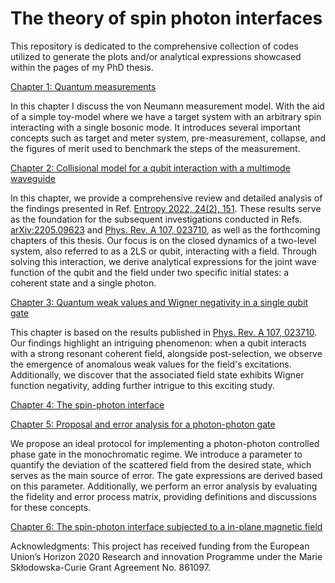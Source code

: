 # The theory of spin photon interfaces

This repository is dedicated to the comprehensive collection of codes utilized to generate the plots and/or analytical expressions showcased within the pages of my PhD thesis.


[Chapter 1: Quantum measurements](Chapter1)

In this chapter I discuss the von Neumann measurement model. With the aid of a simple toy-model where we have a target system with an arbitrary spin interacting with a single bosonic mode. It introduces several important concepts such as target and meter system, pre-measurement, collapse, and the figures of merit used to benchmark the steps of the measurement.

[Chapter 2: Collisional model for a qubit interaction with a multimode waveguide](Chapter2)

In this chapter, we provide a comprehensive review and detailed analysis of the findings presented in Ref. [Entropy 2022, 24(2), 151](https://www.mdpi.com/1099-4300/24/2/151). These results serve as the foundation for the subsequent investigations conducted in Refs. [arXiv:2205.09623](https://arxiv.org/abs/2205.09623) and [Phys. Rev. A 107, 023710](https://journals.aps.org/pra/abstract/10.1103/PhysRevA.107.023710), as well as the forthcoming chapters of this thesis. Our focus is on the closed dynamics of a two-level system, also referred to as a 2LS or qubit, interacting with a field. Through solving this interaction, we derive analytical expressions for the joint wave function of the qubit and the field under two specific initial states: a coherent state and a single photon.

[Chapter 3: Quantum weak values and Wigner negativity in a single qubit gate](Chapter3)

This chapter is based on the results published in [Phys. Rev. A 107, 023710](https://journals.aps.org/pra/abstract/10.1103/PhysRevA.107.023710). Our findings highlight an intriguing phenomenon: when a qubit interacts with a strong resonant coherent field, alongside post-selection, we observe the emergence of anomalous weak values for the field's excitations. Additionally, we discover that the associated field state exhibits Wigner function negativity, adding further intrigue to this exciting study.

[Chapter 4: The spin-photon interface](Chapter4)



[Chapter 5: Proposal and error analysis for a photon-photon gate](Chapter5)

We propose an ideal protocol for implementing a photon-photon controlled phase gate in the monochromatic regime. We introduce a parameter to quantify the deviation of the scattered field from the desired state, which serves as the main source of error. The gate expressions are derived based on this parameter. Additionally, we perform an error analysis by evaluating the fidelity and error process matrix, providing definitions and discussions for these concepts.



[Chapter 6: The spin-photon interface subjected to a in-plane magnetic field](Chapter6)



Acknowledgments: This project has received funding from the European Union’s Horizon 2020 Research and innovation Programme under the Marie Skłodowska-Curie Grant Agreement No. 861097.



